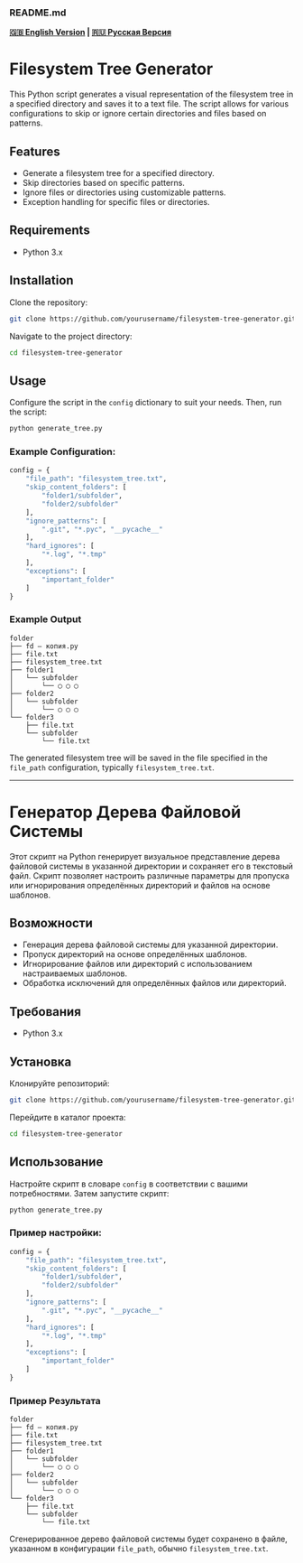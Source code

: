 ### README.md

**[🇬🇧 English Version](#filesystem-rree-generator) | [🇷🇺 Русская Версия](#генератор-дерева-файловой-системы)**

# Filesystem Tree Generator

This Python script generates a visual representation of the filesystem tree in a specified directory and saves it to a text file. The script allows for various configurations to skip or ignore certain directories and files based on patterns.

## Features
- Generate a filesystem tree for a specified directory.
- Skip directories based on specific patterns.
- Ignore files or directories using customizable patterns.
- Exception handling for specific files or directories.

## Requirements
- Python 3.x

## Installation
Clone the repository:
```bash
git clone https://github.com/yourusername/filesystem-tree-generator.git
```
Navigate to the project directory:
```bash
cd filesystem-tree-generator
```

## Usage
Configure the script in the `config` dictionary to suit your needs. Then, run the script:

```bash
python generate_tree.py
```

### Example Configuration:
```python
config = {
    "file_path": "filesystem_tree.txt",
    "skip_content_folders": [
        "folder1/subfolder",
        "folder2/subfolder"
    ],
    "ignore_patterns": [
        ".git", "*.pyc", "__pycache__"
    ],
    "hard_ignores": [
        "*.log", "*.tmp"
    ],
    "exceptions": [
        "important_folder"
    ]
}
```

### Example Output

```
folder
├── fd — копия.py
├── file.txt
├── filesystem_tree.txt
├── folder1
│   └── subfolder
│       └── ◯ ◯ ◯
├── folder2
│   └── subfolder
│       └── ◯ ◯ ◯
└── folder3
    ├── file.txt
    └── subfolder
        └── file.txt
```

The generated filesystem tree will be saved in the file specified in the `file_path` configuration, typically `filesystem_tree.txt`.

---

# Генератор Дерева Файловой Системы

Этот скрипт на Python генерирует визуальное представление дерева файловой системы в указанной директории и сохраняет его в текстовый файл. Скрипт позволяет настроить различные параметры для пропуска или игнорирования определённых директорий и файлов на основе шаблонов.

## Возможности
- Генерация дерева файловой системы для указанной директории.
- Пропуск директорий на основе определённых шаблонов.
- Игнорирование файлов или директорий с использованием настраиваемых шаблонов.
- Обработка исключений для определённых файлов или директорий.

## Требования
- Python 3.x

## Установка
Клонируйте репозиторий:
```bash
git clone https://github.com/yourusername/filesystem-tree-generator.git
```
Перейдите в каталог проекта:
```bash
cd filesystem-tree-generator
```

## Использование
Настройте скрипт в словаре `config` в соответствии с вашими потребностями. Затем запустите скрипт:

```bash
python generate_tree.py
```

### Пример настройки:
```python
config = {
    "file_path": "filesystem_tree.txt",
    "skip_content_folders": [
        "folder1/subfolder",
        "folder2/subfolder"
    ],
    "ignore_patterns": [
        ".git", "*.pyc", "__pycache__"
    ],
    "hard_ignores": [
        "*.log", "*.tmp"
    ],
    "exceptions": [
        "important_folder"
    ]
}
```

### Пример Результата

```
folder
├── fd — копия.py
├── file.txt
├── filesystem_tree.txt
├── folder1
│   └── subfolder
│       └── ◯ ◯ ◯
├── folder2
│   └── subfolder
│       └── ◯ ◯ ◯
└── folder3
    ├── file.txt
    └── subfolder
        └── file.txt
```

Сгенерированное дерево файловой системы будет сохранено в файле, указанном в конфигурации `file_path`, обычно `filesystem_tree.txt`.
